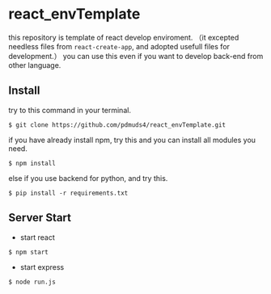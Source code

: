 # react_envTemplate
this repository is template of react develop enviroment.
（it excepted needless files from `react-create-app`, and adopted usefull files for development.）
you can use this even if you want to develop back-end from other language.

## Install
try to this command in your terminal.
```
$ git clone https://github.com/pdmuds4/react_envTemplate.git
```
if you have already install npm, try this and you can install all modules you need.
```
$ npm install
```
else if you use backend for python, and try this.
```
$ pip install -r requirements.txt
```

## Server Start
* start react
```
$ npm start
```

* start express
```
$ node run.js
```